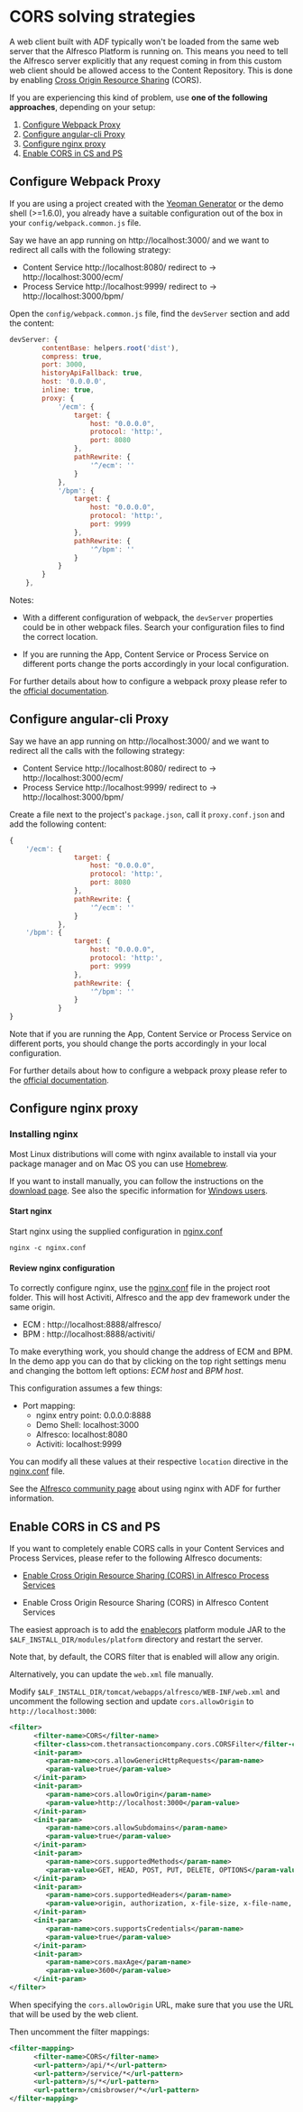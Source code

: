 # CORS solving strategies

A web client built with ADF typically won't be loaded from the same web server that the Alfresco Platform is running on.
This means you need to tell the Alfresco server explicitly that any request coming in from this custom web client should be allowed access 
to the Content Repository. This is done by enabling
[Cross Origin Resource Sharing](https://en.wikipedia.org/wiki/Cross-origin_resource_sharing)
(CORS).

If you are experiencing this kind of problem, use **one of the following approaches**,
depending on your setup:

1. [Configure Webpack Proxy](#configure-webpack-proxy) 
2. [Configure angular-cli Proxy](#configure-angular-cli-proxy)
3. [Configure nginx proxy](#configure-nginx-proxy)
4. [Enable CORS in CS and PS](#configure-webpack-proxy)

## Configure Webpack Proxy

If you are using a project created with the [Yeoman Generator](https://github.com/Alfresco/generator-ng2-alfresco-app) or the demo shell (>=1.6.0), you already have
a suitable configuration out of the box in your `config/webpack.common.js` file.

Say we have an app running on http://localhost:3000/ and we want to redirect all calls with the following strategy:

* Content Service http://localhost:8080/  redirect to -> http://localhost:3000/ecm/ 
* Process Service http://localhost:9999/  redirect to -> http://localhost:3000/bpm/ 

Open the `config/webpack.common.js` file, find the `devServer` section and add the content:

```javascript
devServer: {
        contentBase: helpers.root('dist'),
        compress: true,
        port: 3000,
        historyApiFallback: true,
        host: '0.0.0.0',
        inline: true,
        proxy: {
            '/ecm': {
                target: {
                    host: "0.0.0.0",
                    protocol: 'http:',
                    port: 8080
                },
                pathRewrite: {
                    '^/ecm': ''
                }
            },
            '/bpm': {
                target: {
                    host: "0.0.0.0",
                    protocol: 'http:',
                    port: 9999
                },
                pathRewrite: {
                    '^/bpm': ''
                }
            }
        }
    },
```

Notes:

- With a different configuration of webpack, the `devServer` properties could be in other webpack files. Search your configuration files to find the correct location.

- If you are running the App, Content Service or Process Service on different ports change the ports accordingly in your local configuration.

For further details about how to configure a webpack proxy please refer to the [official documentation](https://webpack.js.org/configuration/dev-server/#devserver-proxy).

## Configure angular-cli Proxy

Say we have an app running on http://localhost:3000/ and we want to redirect all the calls with the following strategy:

* Content Service http://localhost:8080/  redirect to -> http://localhost:3000/ecm/ 
* Process Service http://localhost:9999/  redirect to -> http://localhost:3000/bpm/ 

Create a file next to the project's `package.json`, call it `proxy.conf.json` and add the following content:

```javascript
{
    '/ecm': {
                target: {
                    host: "0.0.0.0",
                    protocol: 'http:',
                    port: 8080
                },
                pathRewrite: {
                    '^/ecm': ''
                }
            },
    '/bpm': {
                target: {
                    host: "0.0.0.0",
                    protocol: 'http:',
                    port: 9999
                },
                pathRewrite: {
                    '^/bpm': ''
                }
            }
}
```

Note that if you are running the App, Content Service or Process Service on different ports, you should change the ports accordingly in your local configuration.

For further details about how to configure a webpack proxy please refer to the [official documentation](https://github.com/angular/angular-cli/blob/master/docs/documentation/stories/proxy.md).


## Configure nginx proxy

### Installing nginx

Most Linux distributions will come with nginx available to install via your
package manager and on Mac OS you can use [Homebrew](http://brew.sh/).

If you want to install manually, you can follow the instructions on the
[download page](http://nginx.org/en/download.html). See also the specific information for
[Windows users](http://nginx.org/en/docs/windows.html).

#### Start nginx

Start nginx using the supplied configuration in [nginx.conf](nginx.conf)

    nginx -c nginx.conf

#### Review nginx configuration

To correctly configure nginx, use the [nginx.conf](nginx.conf) file in the project root folder.
This will host Activiti, Alfresco and the app dev framework under the same origin.

* ECM : http://localhost:8888/alfresco/
* BPM : http://localhost:8888/activiti/

To make everything work, you should change the address of ECM and BPM. In the demo app you can do that by clicking on the top right settings menu and changing the bottom left options: *ECM host* and *BPM host*.

This configuration assumes a few things:

* Port mapping:
  * nginx entry point: 0.0.0.0:8888
  * Demo Shell: localhost:3000
  * Alfresco: localhost:8080
  * Activiti: localhost:9999

You can modify all these values at their respective `location` directive in the
[nginx.conf](/nginx.conf) file.

See the [Alfresco community page](https://community.alfresco.com/community/application-development-framework/blog/2016/09/28/adf-development-set-up-with-nginx-proxy) about using nginx with ADF for further information.

## Enable CORS in CS and PS

If you want to completely enable CORS calls in your Content Services and Process Services,
please refer to the following Alfresco documents:

* [Enable Cross Origin Resource Sharing (CORS) in Alfresco Process Services](https://support.hyland.com/r/Alfresco/Alfresco-Process-Services/24.4/Alfresco-Process-Services/Configure/Overview/CORS)

* Enable Cross Origin Resource Sharing (CORS) in Alfresco Content Services 

The easiest approach is to add the [enablecors](https://artifacts.alfresco.com/nexus/service/local/repositories/releases/content/org/alfresco/enablecors/1.0/enablecors-1.0.jar) 
platform module JAR to the `$ALF_INSTALL_DIR/modules/platform` directory and restart the server.

Note that, by default, the CORS filter that is enabled will allow any origin.

Alternatively, you can update the `web.xml` file manually.

Modify `$ALF_INSTALL_DIR/tomcat/webapps/alfresco/WEB-INF/web.xml` and uncomment the following section and update 
`cors.allowOrigin` to `http://localhost:3000`:

```xml
<filter>
      <filter-name>CORS</filter-name>
      <filter-class>com.thetransactioncompany.cors.CORSFilter</filter-class>
      <init-param>
         <param-name>cors.allowGenericHttpRequests</param-name>
         <param-value>true</param-value>
      </init-param>
      <init-param>
         <param-name>cors.allowOrigin</param-name>
         <param-value>http://localhost:3000</param-value>
      </init-param>
      <init-param>
         <param-name>cors.allowSubdomains</param-name>
         <param-value>true</param-value>
      </init-param>
      <init-param>
         <param-name>cors.supportedMethods</param-name>
         <param-value>GET, HEAD, POST, PUT, DELETE, OPTIONS</param-value>
      </init-param>
      <init-param>
         <param-name>cors.supportedHeaders</param-name>
         <param-value>origin, authorization, x-file-size, x-file-name, content-type, accept, x-file-type</param-value>
      </init-param>
      <init-param>
         <param-name>cors.supportsCredentials</param-name>
         <param-value>true</param-value>
      </init-param>
      <init-param>
         <param-name>cors.maxAge</param-name>
         <param-value>3600</param-value>
      </init-param>
</filter>
```
When specifying the `cors.allowOrigin` URL, make sure that you use the URL that will be used by the web client. 

Then uncomment the filter mappings:

```xml
<filter-mapping>
      <filter-name>CORS</filter-name>
      <url-pattern>/api/*</url-pattern>
      <url-pattern>/service/*</url-pattern>
      <url-pattern>/s/*</url-pattern>
      <url-pattern>/cmisbrowser/*</url-pattern>
</filter-mapping>
```

